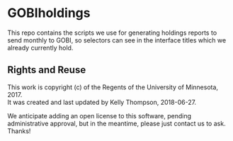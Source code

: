 # GOBIholdings
This repo contains the scripts we use for generating holdings reports to send monthly to GOBI, so selectors can see in the interface titles which we already currently hold.

## Rights and Reuse
This work is copyright (c) of the Regents of the University of Minnesota, 2017.  
It was created and last updated by Kelly Thompson, 2018-06-27.

We anticipate adding an open license to this software, pending administrative approval, but in the meantime, please just contact us to ask.  Thanks!
